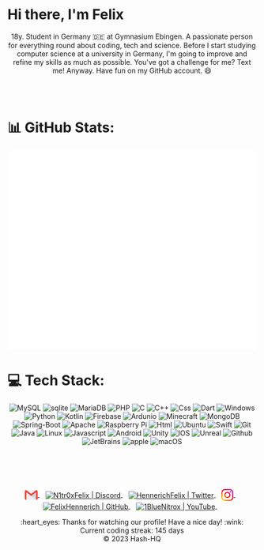<h1>Hi there, I'm Felix</h1>

<p align="center"> 18y. Student in Germany 🇩🇪 at Gymnasium Ebingen. A passionate person for everything round about coding, tech and science. Before I start studying computer science at a university in Germany, I'm going to improve and refine my skills as much as possible. You've got a challenge for me? Text me! Anyway. Have fun on my GitHub account. 😄</p>


<br>
<br>

# 📊 GitHub Stats:

![Metrics](/github-metrics.svg)


# 💻 Tech Stack:
<p align="center">
<img src="https://img.shields.io/badge/mysql-%2300f.svg?style=for-the-badge&logo=mysql&logoColor=white" alt="MySQL">
<img src="https://img.shields.io/badge/sqlite-%2307405e.svg?style=for-the-badge&logo=sqlite&logoColor=white" alt="sqlite">
<img src="https://img.shields.io/badge/MariaDB-003545?style=for-the-badge&logo=mariadb&logoColor=white" alt="MariaDB">
<img src="https://img.shields.io/badge/php-%23777BB4.svg?style=for-the-badge&logo=php&logoColor=white" alt="PHP">
<img src="https://img.shields.io/badge/c-%2300599C.svg?style=for-the-badge&logo=c&logoColor=white" alt="C">
<img src="https://img.shields.io/badge/c++-%2300599C.svg?style=for-the-badge&logo=c%2B%2B&logoColor=white" alt="C++">
<img src="https://img.shields.io/badge/css3-%231572B6.svg?style=for-the-badge&logo=css3&logoColor=white" alt="Css">
<img src="https://img.shields.io/badge/dart-%230175C2.svg?style=for-the-badge&logo=dart&logoColor=white" alt="Dart">
<img src="https://img.shields.io/badge/Windows-0078D6?style=for-the-badge&logo=windows&logoColor=white"alt="Windows"/>
<img src="https://img.shields.io/badge/python-3670A0?style=for-the-badge&logo=python&logoColor=ffdd54" alt="Python">
<img src="https://img.shields.io/badge/kotlin-%230095D5.svg?style=for-the-badge&logo=kotlin&logoColor=white" alt="Kotlin">
<img src="https://img.shields.io/badge/firebase-%23039BE5.svg?style=for-the-badge&logo=firebase" alt="Firebase">
<img src="https://img.shields.io/badge/-Arduino-00979D?style=for-the-badge&amp;logo=Arduino&amp;logoColor=white" alt="Ardunio">
<img src="https://img.shields.io/badge/minecraft-62B47A?style=for-the-badge&amp;logo=minecraft&amp;logoColor=white" alt="Minecraft">
<img src="https://img.shields.io/badge/MongoDB-%234ea94b.svg?style=for-the-badge&amp;logo=mongodb&amp;logoColor=white" alt="MongoDB"> 
<img src="https://img.shields.io/badge/spring-%236DB33F.svg?style=for-the-badge&logo=spring&logoColor=white" alt="Spring-Boot"> 
<img src="https://img.shields.io/badge/apache-%23D42029.svg?style=for-the-badge&logo=apache&logoColor=white" alt="Apache">
<img src="https://img.shields.io/badge/-RaspberryPi-C51A4A?style=for-the-badge&amp;logo=Raspberry-Pi" alt="Raspberry Pi"> 
<img src="https://img.shields.io/badge/html5-%23E34F26.svg?style=for-the-badge&logo=html5&logoColor=white" alt="Html">
<img src="https://img.shields.io/badge/Ubuntu-E95420?style=for-the-badge&logo=ubuntu&logoColor=white"alt="Ubuntu"/>
<img src="https://img.shields.io/badge/swift-F54A2A?style=for-the-badge&logo=swift&logoColor=white" alt="Swift">
<img src="https://img.shields.io/badge/Git-fc6d26?style=for-the-badge&logo=git&logoColor=white" alt="Git">
<img src="https://img.shields.io/badge/java-%23ED8B00.svg?style=for-the-badge&logo=java&logoColor=white" alt="Java">
<img src="https://img.shields.io/badge/Linux-FCC624?style=for-the-badge&logo=linux&logoColor=black" alt="Linux">
<img src="https://img.shields.io/badge/javascript-%23323330.svg?style=for-the-badge&logo=javascript&logoColor=%23F7DF1E" alt="Javascript">
<img src="https://img.shields.io/badge/android-%2320232a.svg?style=for-the-badge&logo=android&logoColor=%a4c639" alt="Android">
<img src="https://img.shields.io/badge/Unity-%2320232a.svg?style=for-the-badge&logo=unity&logoColor=white" alt="Unity">
<img src="https://img.shields.io/badge/IOS-%2320232a.svg?style=for-the-badge&logo=apple&logoColor=white" alt="IOS">
<img src="https://img.shields.io/badge/unreal-%2320232a.svg?style=for-the-badge&logo=unreal-engine&logoColor=white" alt="Unreal">
<img src="https://img.shields.io/badge/GitHub-%23121011.svg?style=for-the-badge&logo=github&logoColor=white" alt="Github">
<img src="https://img.shields.io/badge/jetbrains_ides-000000?style=for-the-badge&amp;logo=jetbrains&amp;logoColor=white" alt="JetBrains"> 
<img src="https://img.shields.io/badge/apple-000000?style=for-the-badge&amp;logo=apple&amp;logoColor=white" alt="apple">
<img src="https://img.shields.io/badge/macOS-FFFFFF?style=for-the-badge&logo=macOS&logoColor=000000" alt="macOS"/>
</p>


# 

<br><br>

<p align="center">
<a href="mailto:fehennerich@outlook.de" >
<img align="center" alt="Felix Hennerich | Gmail" width="26px" src="https://github.com/SatYu26/SatYu26/blob/master/Assets/Gmail.svg" />
</a> &nbsp;&nbsp;

<a href="https://discord.gg/Qb6BzpAt8V" target="_blank">
<img align="center" alt="N1tr0xFelix | Discord" width="24px" src="https://raw.githubusercontent.com/rahuldkjain/github-profile-readme-generator/master/src/images/icons/Social/discord.svg" />
</a> &nbsp;&nbsp;

<a href="https://twitter.com/HennerichFelix" target="_blank">
<img align="center" alt="HennerichFelix | Twitter" width="24px" src="https://raw.githubusercontent.com/rahuldkjain/github-profile-readme-generator/master/src/images/icons/Social/twitter.svg" />
</a> &nbsp;&nbsp;

<a href="https://www.instagram.com/felixderkeinennamenkennt/" target="_blank">
<img align="center" alt="Felixderkeinennamenkennt | Instagram" width="24px" src="https://github.com/SatYu26/SatYu26/blob/master/Assets/Instagram.svg" />
</a> &nbsp;&nbsp;

<a href="https://github.com/FelixHennerich" target="_blank">
<img align="center" alt="FelixHennerich | GitHub" width="26px" src="https://upload.wikimedia.org/wikipedia/commons/thumb/a/ae/Github-desktop-logo-symbol.svg/1024px-Github-desktop-logo-symbol.svg.png" />
</a> &nbsp;&nbsp;

<a href="https://www.youtube.com/channel/UCKNT0NCikpds9nWKhIQcS3w" target="_blank">
<img align="center" alt="1BlueNitrox | YouTube" width="26px" src="https://raw.githubusercontent.com/rahuldkjain/github-profile-readme-generator/master/src/images/icons/Social/youtube.svg" />
</a> &nbsp;&nbsp;
<p> 
<div align="center">
:heart_eyes: Thanks for watching our profile! Have a nice day! :wink: <br/>
Current coding streak: 145 days <br/>
&copy; 2023 Hash-HQ

</div>
